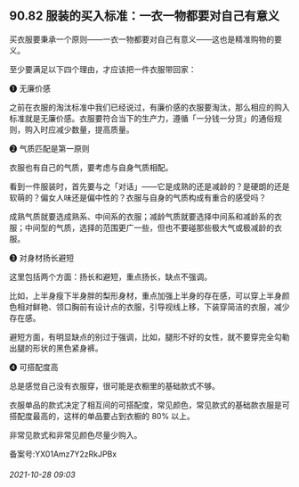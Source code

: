 ## 90.82 服装的买入标准：一衣一物都要对自己有意义
买衣服要秉承一个原则——一衣一物都要对自己有意义——这也是精准购物的要义。



至少要满足以下四个理由，才应该把一件衣服带回家：



❶
 无廉价感
 



之前在衣服的淘汰标准中我们已经说过，有廉价感的衣服要淘汰，那么相应的购入标准就是无廉价感。衣服要符合当下的生产力，遵循「一分钱一分货」的通俗规则，购入时应减少数量，提高质量。



❷
 气质匹配是第一原则
 



衣服也有自己的气质，要考虑与自身气质相配。



看到一件服装时，首先要与之「对话」——它是成熟的还是减龄的？是硬朗的还是软萌的？偏女人味还是偏中性的？衣服与自身的气质构成有重合的感受吗？



成熟气质就要选成熟系、中间系的衣服；减龄气质就要选择中间系和减龄系的衣服；中间型的气质，选择的范围更广一些，但也不要碰那些极大气或极减龄的衣服。



❸
 对身材扬长避短
 



这里包括两个方面：扬长和避短，重点扬长，缺点不强调。



比如，上半身瘦下半身胖的梨形身材，重点加强上半身的存在感，可以穿上半身颜色相对鲜艳、领口胸前有设计点的衣服，引导视线上移，下装穿简洁的衣服，减少存在感。



避短方面，有明显缺点的别过于强调，比如，腿形不好的女性，就不要穿完全勾勒出腿的形状的黑色紧身裤。



❹
 可搭配度高
 



总是感觉自己没有衣服穿，很可能是衣橱里的基础款式不够。



衣服单品的款式决定了相互间的可搭配度，常见颜色，常见款式的基础款衣服是可搭配度最高的，这样的单品要占到衣橱的 80% 以上。



非常见款式和非常见颜色尽量少购入。



备案号:YX01Amz7Y2zRkJPBx


###### 2021-10-28 09:03
